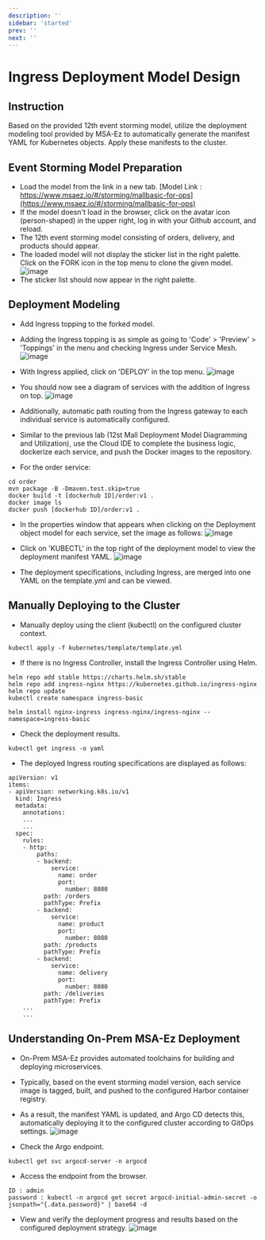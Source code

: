 ```yaml
---
description: ''
sidebar: 'started'
prev: ''
next: ''
---
```

# Ingress Deployment Model Design

## Instruction

Based on the provided 12th event storming model, utilize the deployment modeling tool provided by MSA-Ez to automatically generate the manifest YAML for Kubernetes objects. Apply these manifests to the cluster.

## Event Storming Model Preparation

- Load the model from the link in a new tab.
[Model Link : https://www.msaez.io/#/storming/mallbasic-for-ops](https://www.msaez.io/#/storming/mallbasic-for-ops)
- If the model doesn't load in the browser, click on the avatar icon (person-shaped) in the upper right, log in with your Github account, and reload.
- The 12th event storming model consisting of orders, delivery, and products should appear. 
- The loaded model will not display the sticker list in the right palette. Click on the FORK icon in the top menu to clone the given model.
![image](https://github.com/acmexii/demo/assets/35618409/1e16e849-7ae9-4b33-b39c-db4ef0939507)
- The sticker list should now appear in the right palette.

## Deployment Modeling

- Add Ingress topping to the forked model.
- Adding the Ingress topping is as simple as going to 'Code' > 'Preview' > 'Toppings' in the menu and checking Ingress under Service Mesh.
![image](https://github.com/acmexii/demo/assets/35618409/a55fc02b-2c67-492e-a233-10aee09d3cee)

- With Ingress applied, click on 'DEPLOY' in the top menu.
![image](https://github.com/acmexii/demo/assets/35618409/07d45fce-528a-4261-a1e3-c100e068c6b0)

- You should now see a diagram of services with the addition of Ingress on top.
![image](https://github.com/acmexii/demo/assets/35618409/9a3ffc7d-4910-4b6f-b3a7-0178f15abb17)
- Additionally, automatic path routing from the Ingress gateway to each individual service is automatically configured.

- Similar to the previous lab (12st Mall Deployment Model Diagramming and Utilization), use the Cloud IDE to complete the business logic, dockerize each service, and push the Docker images to the repository.
- For the order service:
```
cd order
mvn package -B -Dmaven.test.skip=true
docker build -t [dockerhub ID]/order:v1 .     
docker image ls
docker push [dockerhub ID]/order:v1 .
``` 

- In the properties window that appears when clicking on the Deployment object model for each service, set the image as follows:
![image](https://github.com/acmexii/demo/assets/35618409/936467d7-be76-4686-97f5-fe592786831b)

- Click on 'KUBECTL' in the top right of the deployment model to view the deployment manifest YAML.
![image](https://github.com/acmexii/demo/assets/35618409/97cdb8d0-2c87-4f1d-a464-e63df1540556)

- The deployment specifications, including Ingress, are merged into one YAML on the template.yml and can be viewed.

## Manually Deploying to the Cluster

- Manually deploy using the client (kubectl) on the configured cluster context.
```
kubectl apply -f kubernetes/template/template.yml
```
- If there is no Ingress Controller, install the Ingress Controller using Helm.
```
helm repo add stable https://charts.helm.sh/stable
helm repo add ingress-nginx https://kubernetes.github.io/ingress-nginx
helm repo update
kubectl create namespace ingress-basic

helm install nginx-ingress ingress-nginx/ingress-nginx --namespace=ingress-basic
```

- Check the deployment results.
```
kubectl get ingress -o yaml 
```
- The deployed Ingress routing specifications are displayed as follows:
```
apiVersion: v1
items:
- apiVersion: networking.k8s.io/v1
  kind: Ingress
  metadata:
    annotations:
    ...
    ...
  spec:
    rules:
    - http:
        paths:
        - backend:
            service:
              name: order
              port:
                number: 8080
          path: /orders
          pathType: Prefix
        - backend:
            service:
              name: product
              port:
                number: 8080
          path: /products
          pathType: Prefix
        - backend:
            service:
              name: delivery
              port:
                number: 8080
          path: /deliveries
          pathType: Prefix
    ...
    ...          
```

## Understanding On-Prem MSA-Ez Deployment

- On-Prem MSA-Ez provides automated toolchains for building and deploying microservices.
- Typically, based on the event storming model version, each service image is tagged, built, and pushed to the configured Harbor container registry.
- As a result, the manifest YAML is updated, and Argo CD detects this, automatically deploying it to the configured cluster according to GitOps settings.
![image](https://github.com/acmexii/demo/assets/35618409/4a51c1e3-400f-4d5b-8d0a-edb742f12e94)

- Check the Argo endpoint.
```
kubectl get svc argocd-server -n argocd
```

- Access the endpoint from the browser.
```
ID : admin
password : kubectl -n argocd get secret argocd-initial-admin-secret -o jsonpath="{.data.password}" | base64 -d
```

- View and verify the deployment progress and results based on the configured deployment strategy.
![image](https://github.com/acmexii/demo/assets/35618409/930147fa-8cac-4691-9e4a-dcbcbe1bca60)

